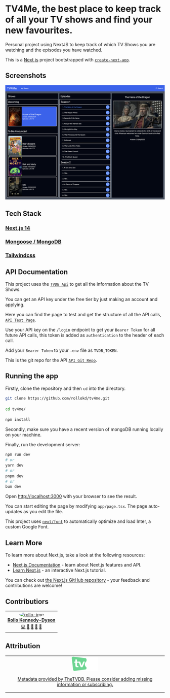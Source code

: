 # TV4Me, the best place to keep track of all your TV shows and find your new favourites.

Personal project using NextJS to keep track of which TV Shows you are watching and the episodes you have watched.

This is a [Next.js](https://nextjs.org/) project bootstrapped with [`create-next-app`](https://github.com/vercel/next.js/tree/canary/packages/create-next-app).

## Screenshots

<p align="center">
  <img src="public/TV4Me.png" width='600px'/>
</p>

## Tech Stack

### [Next.js 14](https://nextjs.org/)

### [Mongoose / MongoDB](https://mongoosejs.com/)

### [Tailwindcss](https://tailwindcss.com/)

## API Documentation

This project uses the [`TVDB Api`](https://thetvdb.com/api-information) to get all the information about the TV Shows.

You can get an API key under the free tier by just making an account and applying.

Here you can find the page to test and get the structure of all the API calls, [`API Test Page`](https://thetvdb.github.io/v4-api/#/).

Use your API key on the `/login` endpoint to get your `Bearer Token` for all future API calls, this token is added as `authentication` to the header of each call.

Add your `Bearer Token` to your `.env` file as `TVDB_TOKEN`.

This is the git repo for the API [`API Git Repo`](https://github.com/thetvdb/v4-api).

## Running the app

Firstly, clone the repository and then `cd` into the directory.

```bash
git clone https://github.com/rollokd/tv4me.git

cd tv4me/

npm install
```

Secondly, make sure you have a recent version of mongoDB running locally on your machine.

Finally, run the development server:

```bash
npm run dev
# or
yarn dev
# or
pnpm dev
# or
bun dev
```

Open [http://localhost:3000](http://localhost:3000) with your browser to see the result.

You can start editing the page by modifying `app/page.tsx`. The page auto-updates as you edit the file.

This project uses [`next/font`](https://nextjs.org/docs/basic-features/font-optimization) to automatically optimize and load Inter, a custom Google Font.

## Learn More

To learn more about Next.js, take a look at the following resources:

- [Next.js Documentation](https://nextjs.org/docs) - learn about Next.js features and API.
- [Learn Next.js](https://nextjs.org/learn) - an interactive Next.js tutorial.

You can check out [the Next.js GitHub repository](https://github.com/vercel/next.js/) - your feedback and contributions are welcome!

## Contributiors

<table>
  <tr>
     <td align="center" ><a href="https://github.com/rollokd"><img src="https://github.com/rollokd.png" style="border-radius:50%;" width="120px;" alt="rollo-img"/><br /><sub><b><a href="https://www.linkedin.com/in/rollo-kennedy-dyson" title="linkedin">Rollo Kennedy-Dyson</a></b></sub></a><br /><a href="https://github.com/rollokd/splitease/commits?author=rollokd" title="Code">💻</a> <a href="#ideas-rollokd" title="Ideas & Planning">🤔</a> <a href="#review-rollokd" title="Reviewed Pull Requests">👀</a> <a href="#design-rollokd" title="Design">🎨</a> <a href="#maintain-rollokd" title="Maintenance">🚧</a></td>
  </tr>
</table>

## Attribution

<table>
  <tr>
    <td align='center' height='100px'>
      <a class="thetvdbattribution" href="https://thetvdb.com/subscribe">
        <img src="public/tvdb.png" height="45">
        <p>Metadata provided by TheTVDB. Please consider adding missing information or subscribing.</p>
      </a>
    </td>
  </tr>
</table>
